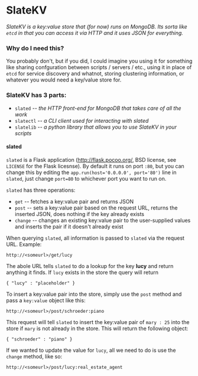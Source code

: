 # SlateKV
*SlateKV is a key:value store that (for now) runs on MongoDB. Its sorta like `etcd` in that you can access it via HTTP and it uses JSON for everything.*

### Why do I need this?
You probably don't, but if you did, I could imagine you using it for something like sharing confguration between scripts / servers / etc., using it in place of `etcd` for service discovery and whatnot, storing clustering information, or whatever you would need a key/value store for.

### SlateKV has 3 parts:
* `slated` -- *the HTTP front-end for MongoDB that takes care of all the work*
* `slatectl` -- *a CLI client used for interacting with slated*
* `slatelib` -- *a python library that allows you to use SlateKV in your scripts*

#### slated
`slated` is a Flask application (http://flask.pocoo.org/, BSD license, see `LICENSE` for the Flask licesnse). By default it runs on port `:80`, but you can change this by editing the `app.run(host='0.0.0.0', port='80')` line in `slated`, just change `port=80` to whichever port you want to run on.

`slated` has three operations:
* `get` -- fetches a key:value pair and returns JSON
* `post` -- sets a key:value pair based on the request URL, returns the inserted JSON, does nothing if the key already exists
* `change` -- changes an existing key:value pair to the user-supplied values and inserts the pair if it doesn't already exist

When querying `slated`, all information is passed to `slated` via the request URL. Example:
```
http://<someurl>/get/lucy
```
The abole URL tells `slated` to do a lookup for the key **lucy** and return anything it finds. If `lucy` exists in the store the query will return
```
{ "lucy" : "placeholder" }
```
To insert a key:value pair into the store, simply use the `post` method and pass a `key:value` object like this:

```
http://<someurl>/post/schroeder:piano
```
This request will tell `slated` to insert the key:value pair of `mary : 25` into the store if `mary` is not already in the store. This will return the following object:
```
{ "schroeder" : "piano" }
```
If we wanted to update the value for `lucy`, all we need to do is use the `change` method, like so:
```
http://<someurl>/post/lucy:real_estate_agent
```
